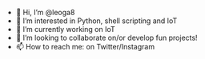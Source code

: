 - 👋 Hi, I’m @leoga8
- 👀 I’m interested in Python, shell scripting and IoT
- 🌱 I’m currently working on IoT
- 💞️ I’m looking to collaborate on/or develop fun projects!
- 📫 How to reach me: on Twitter/Instagram

<!---
leoga8/leoga8 is a ✨ special ✨ repository because its `README.md` (this file) appears on your GitHub profile.
You can click the Preview link to take a look at your changes.
--->
